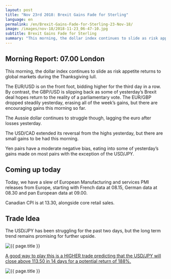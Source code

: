 ```yaml
---
layout: post
title: "Nov 23rd 2018: Brexit Gains Fade for Sterling"
language: en
permalink: /en/Brexit-Gains-Fade-for-Sterling-23-Nov-18/
image: /images/nov-18/2018-11-23_06-47-10.jpg
subtitle: Brexit Gains Fade for Sterling
summary: "This morning, the dollar index continues to slide as risk appetite returns to global markets as risk appetite returns during the Thanksgiving lull"
---
```

## Morning Report: 07.00 London

This morning, the dollar index continues to slide as risk appetite returns to global markets during the Thanksgiving lull. 

The EUR/USD is on the front foot, bidding higher for the third day in a row. By contrast, the GBP/USD is slipping back as some of yesterday’s Brexit deal hopes return to the reality of a parliamentary vote. The EUR/GBP dropped steadily yesterday, erasing all of the week’s gains, but there are encouraging gains this morning so far. 

The Aussie dollar continues to struggle though, lagging the euro after losses yesterday. 

The USD/CAD extended its reversal from the highs yesterday, but there are small gains to be had this morning. 

Yen pairs have a moderate negative bias, eating into some of yesterday’s gains made on most pairs with the exception of the USD/JPY. 

## Coming up today

Today, we have a slew of European Manufacturing and services PMI releases from Europe, starting with French data at 08.15, German data at 08.30 and pan European data at 09.00. 

Canadian CPI is at 13.30, alongside core retail sales. 

## Trade Idea

The USD/JPY has been struggling for the past two days, but the long term trend remains promising for further upside.

<img class="post-image" src="{{ site.url }}/images/nov-18/2018-11-23_06-47-10.jpg" alt="{{ page.title }}" title="{{ page.title }}">

<a href="%LINK%%?currency=GBP&market=forex&underlying=frxUSDJPY&formname=higherlower&duration_amount=14&duration_units=d&amount=10&amount_type=stake&expiry_type=duration&barrier=113.50" target="_blank" rel="noopener noreferrer nofollow">A good way to play this is a HIGHER trade predicting that the USD/JPY will close above 113.50 in 14 days for a potential return of 188%.</a>

<img class="post-image" src="{{ site.url }}/images/nov-18/2018-11-23_06-48-32.jpg" alt="{{ page.title }}" title="{{ page.title }}">
